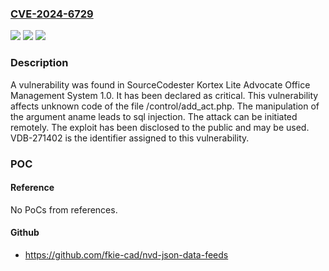 ### [CVE-2024-6729](https://cve.mitre.org/cgi-bin/cvename.cgi?name=CVE-2024-6729)
![](https://img.shields.io/static/v1?label=Product&message=Kortex%20Lite%20Advocate%20Office%20Management%20System&color=blue)
![](https://img.shields.io/static/v1?label=Version&message=%3D%201.0%20&color=brighgreen)
![](https://img.shields.io/static/v1?label=Vulnerability&message=CWE-89%20SQL%20Injection&color=brighgreen)

### Description

A vulnerability was found in SourceCodester Kortex Lite Advocate Office Management System 1.0. It has been declared as critical. This vulnerability affects unknown code of the file /control/add_act.php. The manipulation of the argument aname leads to sql injection. The attack can be initiated remotely. The exploit has been disclosed to the public and may be used. VDB-271402 is the identifier assigned to this vulnerability.

### POC

#### Reference
No PoCs from references.

#### Github
- https://github.com/fkie-cad/nvd-json-data-feeds

